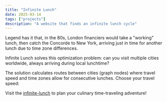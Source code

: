 ```yaml
---
title: "Infinite Lunch"
date: 2025-03-14
tags: ["projects"]
description: "A website that finds an infinite lunch cycle"
---
```

Legend has it that, in the 80s, London financiers would take a "working" lunch, then catch the Concorde to New York, arriving just in time for another lunch due to time zone differences.

Infinite Lunch solves this optimization problem: can you visit multiple cities worldwide, always arriving during local lunchtime?

The solution calculates routes between cities (graph nodes) where travel speed and time zones allow for consecutive lunches. Choose your travel speed:

Visit the <a href="/infinite-lunch" class="text-blue-600 hover:text-blue-800 dark:text-blue-400 dark:hover:text-blue-300 underline">infinite-lunch</a> to plan your culinary time-traveling adventure!
